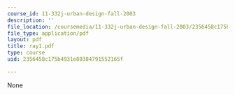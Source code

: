 ```yaml
---
course_id: 11-332j-urban-design-fall-2003
description: ''
file_location: /coursemedia/11-332j-urban-design-fall-2003/2356458c175b4931e80384791552165f_ray1.pdf
file_type: application/pdf
layout: pdf
title: ray1.pdf
type: course
uid: 2356458c175b4931e80384791552165f

---
```

None